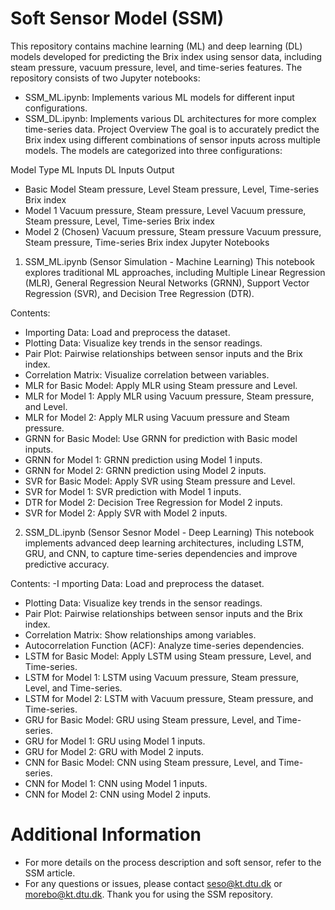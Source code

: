 # Soft Sensor Model (SSM)

This repository contains machine learning (ML) and deep learning (DL) models developed for predicting the Brix index using sensor data, including steam pressure, vacuum pressure, level, and time-series features. The repository consists of two Jupyter notebooks:

- SSM_ML.ipynb: Implements various ML models for different input configurations.
- SSM_DL.ipynb: Implements various DL architectures for more complex time-series data.
Project Overview
The goal is to accurately predict the Brix index using different combinations of sensor inputs across multiple models. The models are categorized into three configurations:

Model                        Type	ML Inputs	DL Inputs	Output
- Basic Model	Steam pressure,     Level	Steam pressure,     Level,  Time-series	Brix index
- Model 1	Vacuum pressure, Steam pressure, Level	Vacuum pressure, Steam pressure, Level, Time-series	Brix index
- Model 2 (Chosen)	Vacuum pressure, Steam pressure	Vacuum pressure, Steam pressure, Time-series	Brix index
Jupyter Notebooks
1. SSM_ML.ipynb (Sensor Simulation - Machine Learning)
This notebook explores traditional ML approaches, including Multiple Linear Regression (MLR), General Regression Neural Networks (GRNN), Support Vector Regression (SVR), and Decision Tree Regression (DTR).

Contents:
- Importing Data: Load and preprocess the dataset.
- Plotting Data: Visualize key trends in the sensor readings.
- Pair Plot: Pairwise relationships between sensor inputs and the Brix index.
- Correlation Matrix: Visualize correlation between variables.
- MLR for Basic Model: Apply MLR using Steam pressure and Level.
- MLR for Model 1: Apply MLR using Vacuum pressure, Steam pressure, and Level.
- MLR for Model 2: Apply MLR using Vacuum pressure and Steam pressure.
- GRNN for Basic Model: Use GRNN for prediction with Basic model inputs.
- GRNN for Model 1: GRNN prediction using Model 1 inputs.
- GRNN for Model 2: GRNN prediction using Model 2 inputs.
- SVR for Basic Model: Apply SVR using Steam pressure and Level.
- SVR for Model 1: SVR prediction with Model 1 inputs.
- DTR for Model 2: Decision Tree Regression for Model 2 inputs.
- SVR for Model 2: Apply SVR with Model 2 inputs.
2. SSM_DL.ipynb (Sensor Sesnor Model - Deep Learning)
This notebook implements advanced deep learning architectures, including LSTM, GRU, and CNN, to capture time-series dependencies and improve predictive accuracy.

Contents:
-I mporting Data: Load and preprocess the dataset.
- Plotting Data: Visualize key trends in the sensor readings.
- Pair Plot: Pairwise relationships between sensor inputs and the Brix index.
- Correlation Matrix: Show relationships among variables.
- Autocorrelation Function (ACF): Analyze time-series dependencies.
- LSTM for Basic Model: Apply LSTM using Steam pressure, Level, and Time-series.
- LSTM for Model 1: LSTM using Vacuum pressure, Steam pressure, Level, and Time-series.
- LSTM for Model 2: LSTM with Vacuum pressure, Steam pressure, and Time-series.
- GRU for Basic Model: GRU using Steam pressure, Level, and Time-series.
- GRU for Model 1: GRU using Model 1 inputs.
- GRU for Model 2: GRU with Model 2 inputs.
- CNN for Basic Model: CNN using Steam pressure, Level, and Time-series.
- CNN for Model 1: CNN using Model 1 inputs.
- CNN for Model 2: CNN using Model 2 inputs.


# Additional Information
- For more details on the process description and soft sensor, refer to the SSM article.
- For any questions or issues, please contact seso@kt.dtu.dk or morebo@kt.dtu.dk.
Thank you for using the SSM repository.
